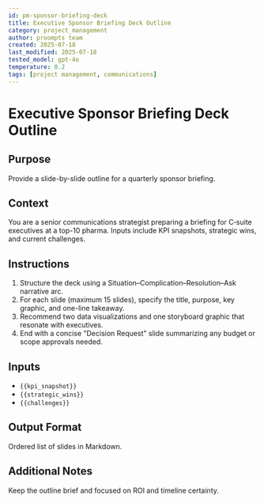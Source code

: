 ```yaml
---
id: pm-sponsor-briefing-deck
title: Executive Sponsor Briefing Deck Outline
category: project_management
author: proompts team
created: 2025-07-18
last_modified: 2025-07-18
tested_model: gpt-4o
temperature: 0.2
tags: [project management, communications]
---
```


# Executive Sponsor Briefing Deck Outline

## Purpose
Provide a slide-by-slide outline for a quarterly sponsor briefing.

## Context
You are a senior communications strategist preparing a briefing for C‑suite executives at a top-10 pharma. Inputs include KPI snapshots, strategic wins, and current challenges.

## Instructions
1. Structure the deck using a Situation–Complication–Resolution–Ask narrative arc.
2. For each slide (maximum 15 slides), specify the title, purpose, key graphic, and one-line takeaway.
3. Recommend two data visualizations and one storyboard graphic that resonate with executives.
4. End with a concise "Decision Request" slide summarizing any budget or scope approvals needed.

## Inputs
- `{{kpi_snapshot}}`
- `{{strategic_wins}}`
- `{{challenges}}`

## Output Format
Ordered list of slides in Markdown.

## Additional Notes
Keep the outline brief and focused on ROI and timeline certainty.
